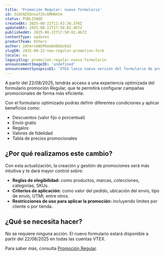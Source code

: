 ```yaml
---
title: 'Promoción Regular: nuevo formulario'
id: 3iQCNZXQnsa72kcGMHN4tm
status: PUBLISHED
createdAt: 2025-08-22T11:43:38.376Z
updatedAt: 2025-08-22T17:50:02.467Z
publishedAt: 2025-08-22T17:50:02.467Z
contentType: updates
productTeam: Others
author: 2AhArvGNSPKwUAd8GOz0iU
slugEN: 2025-08-22-new-regular-promotion-form
locale: es
legacySlug: promocion-regular-nuevo-formulario
announcementImageID: 'undefined'
announcementSynopsisES: 'VTEX lanza nueva versión del formulario de promoción Regular con usabilidad optimizada.'
---
```


A partir del 22/08/2025, tendrás acceso a una experiencia optimizada del formulario promoción Regular, que te permitirá configurar campañas promocionales de forma más eficiente.

Con el formulario optimizado podrás definir diferentes condiciones y aplicar beneficios como:

- Descuentos (valor fijo o porcentual)
- Envío gratis
- Regalos
- Valores de fidelidad
- Tabla de precios promocionales

## ¿Por qué realizamos este cambio?
Con esta actualización, la creación y gestión de promociones será más intuitiva y te dará mayor control sobre:

- **Reglas de elegibilidad:** como productos, marcas, colecciones, categorías, SKUs.
- **Criterios de aplicación:** como valor del pedido, ubicación del envío, tipo de envío, UTMI, entre otros.
- **Restricciones de uso para aplicar la promoción:** incluyendo límites por cliente o por tienda.

## ¿Qué se necesita hacer?
No se requiere ninguna acción. El nuevo formulario estará disponible a partir del 22/08/2025 en todas las cuentas VTEX.

Para saber más, consulta [Promoción Regular](/es/tutorial/promocao-regular-pt--tutorials_327).

